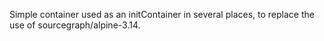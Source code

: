 Simple container used as an initContainer in several places, to replace the use of sourcegraph/alpine-3.14.
